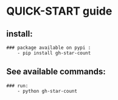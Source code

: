 # QUICK-START guide

## install:

	### package available on pypi :
		- pip install gh-star-count

## See available commands:
	
	### run: 
		- python gh-star-count
